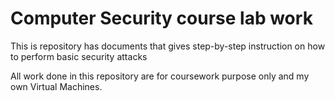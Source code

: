 # Computer Security course lab work
This is repository has documents that gives step-by-step instruction on how to perform basic security attacks

All work done in this repository are for coursework purpose only and my own Virtual Machines.
